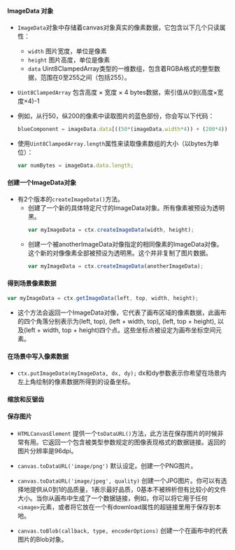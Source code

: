 #### ImageData 对象

* `ImageData`对象中存储着canvas对象真实的像素数据，它包含以下几个只读属性：
  * `width` 图片宽度，单位是像素
  * `height` 图片高度，单位是像素
  * `data` Uint8ClampedArray类型的一维数组，包含着RGBA格式的整型数据，范围在0至255之间（包括255）。

* `Uint8ClampedArray`  包含高度 × 宽度 × 4 bytes数据，索引值从0到(高度×宽度×4)-1
* 例如，从行50，纵200的像素中读取图片的蓝色部份，你会写以下代码：
  ```javascript
  blueComponent = imageData.data[((50*(imageData.width*4)) + (200*4)) + 2];
  ```
* 使用`Uint8ClampedArray.length`属性来读取像素数组的大小（以bytes为单位）：
  ```javascript
  var numBytes = imageData.data.length;
  ```

#### 创建一个ImageData对象

* 有2个版本的`createImageData()`方法。
  * 创建了一个新的具体特定尺寸的ImageData对象。所有像素被预设为透明黑。
    ```javascript
    var myImageData = ctx.createImageData(width, height);
    ```
  * 创建一个被anotherImageData对像指定的相同像素的ImageData对像。这个新的对像像素全部被预设为透明黑。这个并非复制了图片数据。
    ```javascript
    var myImageData = ctx.createImageData(anotherImageData);
    ```

#### 得到场景像素数据

  ```javascript
  var myImageData = ctx.getImageData(left, top, width, height);
  ```
  * 这个方法会返回一个ImageData对像，它代表了画布区域的像素数据，此画布的四个角落分别表示为(left, top), (left + width, top), (left, top + height), 以及(left + width, top + height)四个点。这些坐标点被设定为画布坐标空间元素。

#### 在场景中写入像素数据

* `ctx.putImageData(myImageData, dx, dy);` dx和dy参数表示你希望在场景内左上角绘制的像素数据所得到的设备坐标。

#### 缩放和反锯齿

#### 保存图片

* `HTMLCanvasElement`  提供一个`toDataURL()`方法，此方法在保存图片的时候非常有用。它返回一个包含被类型参数规定的图像表现格式的数据链接。返回的图片分辨率是96dpi。

* `canvas.toDataURL('image/png')` 默认设定。创建一个PNG图片。
* `canvas.toDataURL('image/jpeg', quality)` 创建一个JPG图片。你可以有选择地提供从0到1的品质量，1表示最好品质，0基本不被辨析但有比较小的文件大小。当你从画布中生成了一个数据链接，例如，你可以将它用于任何`<image>`元素，或者将它放在一个有download属性的超链接里用于保存到本地。
* `canvas.toBlob(callback, type, encoderOptions)` 创建一个在画布中的代表图片的Blob对象。

